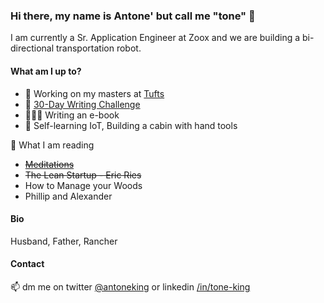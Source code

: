 ### Hi there, my name is Antone' but call me "tone" 👋

<!--
**antonemking/antonemking** is a ✨ _special_ ✨ repository because its `README.md` (this file) appears on your GitHub profile.

Here are some ideas to get you started:

- 🔭 I’m currently working on ...
- 🌱 I’m currently learning ...
- 👯 I’m looking to collaborate on ...
- 🤔 I’m looking for help with ...
- 💬 Ask me about ...
- 📫 How to reach me: ...
- 😄 Pronouns: ...
- ⚡ Fun fact: ...
-->

I am currently a Sr. Application Engineer at Zoox and we are building a bi-directional transportation robot.


#### What am I up to?

- 🔭 Working on my masters at [Tufts](tufts.edu)
- 🔭 [30-Day Writing Challenge](https://github.com/antonemking/30-day-challenge)
- 👨🏽‍💻 Writing an e-book
- 🌱 Self-learning IoT, Building a cabin with hand tools

📖 What I am reading

- ~~[Meditations](https://read.amazon.com/kp/embed?asin=B000FC1JAI&preview=newtab&linkCode=kpe&ref_=cm_sw_r_kb_dp_GMS05HV9641QXKDJ37QG)~~
- ~~The Lean Startup - Eric Ries~~
- How to Manage your Woods
- Phillip and Alexander


#### Bio

Husband, Father, Rancher


#### Contact

 📫 dm me on twitter [@antoneking](https://twitter.com/antoneking) or linkedin [/in/tone-king](https://www.linkedin.com/in/tone-king)


